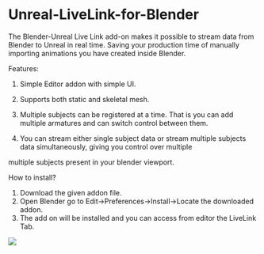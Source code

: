 # Unreal-LiveLink-for-Blender

The Blender-Unreal Live Link add-on makes it possible to stream data from Blender to Unreal in real time. Saving your production time of manually importing animations you have created inside Blender.

Features:

1) Simple Editor addon with simple UI.

2) Supports both static and skeletal mesh.

3) Multiple subjects can be registered at a time. That is you can add multiple armatures and can switch control between them.

4) You can stream either single subject data or stream multiple subjects data simultaneously, giving you control over multiple

multiple subjects present in your blender viewport.

How to install?

1) Download the given addon file.
2) Open Blender go to Edit->Preferences->Install->Locate the downloaded addon.
3) The add on will be installed and you can access from editor the LiveLink Tab.

![](BlenderUnrealLiveLink.gif)
